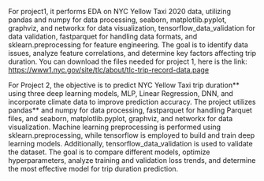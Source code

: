 For project1, it performs EDA on NYC Yellow Taxi 2020 data, utilizing pandas and numpy for data processing, seaborn, matplotlib.pyplot, graphviz, and networkx for data visualization, tensorflow_data_validation for data validation, fastparquet for handling data formats, and sklearn.preprocessing for feature engineering. The goal is to identify data issues, analyze feature correlations, and determine key factors affecting trip duration.
You can download the files needed for project 1, here is the link: https://www1.nyc.gov/site/tlc/about/tlc-trip-record-data.page 


For Project 2, the objective is to predict NYC Yellow Taxi trip duration** using three deep learning models, MLP, Linear Regression, DNN, and incorporate climate data to improve prediction accuracy. The project utilizes pandas** and numpy for data processing, fastparquet for handling Parquet files, and seaborn, matplotlib.pyplot, graphviz, and networkx for data visualization. Machine learning preprocessing is performed using sklearn.preprocessing, while tensorflow is employed to build and train deep learning models. Additionally, tensorflow_data_validation is used to validate the dataset. The goal is to compare different models, optimize hyperparameters, analyze training and validation loss trends, and determine the most effective model for trip duration prediction.
